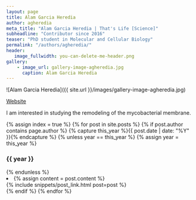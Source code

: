 ```yaml
---
layout: page
title: Alam Garcia Heredia
author: agheredia
meta_title: "Alam Garcia Heredia | That's Life [Science]"
subheadline: "Contributor since 2016"
teaser: "PhD student in Molecular and Cellular Biology"
permalink: "/authors/agheredia/"
header:
   image_fullwidth: you-can-delete-me-header.png
gallery:
    - image_url: gallery-image-agheredia.jpg
      caption: Alam Garcia Heredia
---
```

![Alam Garcia Heredia]({{ site.url }}/images/gallery-image-agheredia.jpg)

[Website](http://www.microbiosymas.com/alam.html)

I am interested in studying the remodeling of the mycobacterial membrane.

{% assign index = true %}
{% for post in site.posts %}
{% if post.author contains page.author %}
{% capture this_year %}{{ post.date | date: "%Y" }}{% endcapture %}
{% unless year == this_year %}
{% assign year = this_year %}
<h3>{{ year }}</h3>
{% endunless %}
<li>
{% assign content = post.content %}
<article>
{% include snippets/post_link.html post=post %}
</article>
</li>
{% endif %}
{% endfor %}
